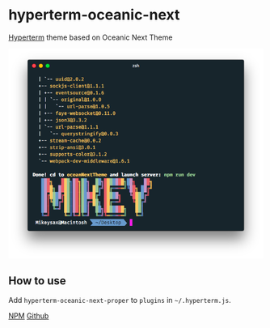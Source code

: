 hyperterm-oceanic-next
========================

[Hyperterm] theme based on Oceanic Next Theme

![](screenshot.png)

How to use
----------

Add `hyperterm-oceanic-next-proper` to `plugins` in `~/.hyperterm.js`.

[Hyperterm]: https://hyperterm.org/
[NPM](https://www.npmjs.com/package/hyperterm-oceanic-next-proper)
[Github](https://github.com/Mikeysax/hyperterm-oceanic-next)
